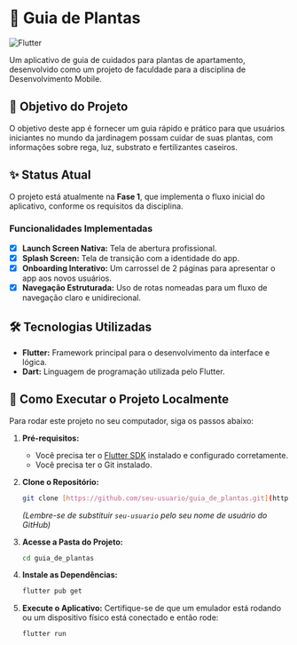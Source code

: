 # 🌿 Guia de Plantas

![Flutter](https://img.shields.io/badge/Flutter-02569B?style=for-the-badge&logo=flutter&logoColor=white)

Um aplicativo de guia de cuidados para plantas de apartamento, desenvolvido como um projeto de faculdade para a disciplina de Desenvolvimento Mobile.

## 🎯 Objetivo do Projeto

O objetivo deste app é fornecer um guia rápido e prático para que usuários iniciantes no mundo da jardinagem possam cuidar de suas plantas, com informações sobre rega, luz, substrato e fertilizantes caseiros.

## ✨ Status Atual

O projeto está atualmente na **Fase 1**, que implementa o fluxo inicial do aplicativo, conforme os requisitos da disciplina.

### Funcionalidades Implementadas
- [x] **Launch Screen Nativa:** Tela de abertura profissional.
- [x] **Splash Screen:** Tela de transição com a identidade do app.
- [x] **Onboarding Interativo:** Um carrossel de 2 páginas para apresentar o app aos novos usuários.
- [x] **Navegação Estruturada:** Uso de rotas nomeadas para um fluxo de navegação claro e unidirecional.

## 🛠️ Tecnologias Utilizadas

* **Flutter:** Framework principal para o desenvolvimento da interface e lógica.
* **Dart:** Linguagem de programação utilizada pelo Flutter.

## 🚀 Como Executar o Projeto Localmente

Para rodar este projeto no seu computador, siga os passos abaixo:

1.  **Pré-requisitos:**
    * Você precisa ter o [Flutter SDK](https://flutter.dev/docs/get-started/install) instalado e configurado corretamente.
    * Você precisa ter o Git instalado.

2.  **Clone o Repositório:**
    ```bash
    git clone [https://github.com/seu-usuario/guia_de_plantas.git](https://github.com/seu-usuario/guia_de_plantas.git)
    ```
    *(Lembre-se de substituir `seu-usuario` pelo seu nome de usuário do GitHub)*

3.  **Acesse a Pasta do Projeto:**
    ```bash
    cd guia_de_plantas
    ```

4.  **Instale as Dependências:**
    ```bash
    flutter pub get
    ```

5.  **Execute o Aplicativo:**
    Certifique-se de que um emulador está rodando ou um dispositivo físico está conectado e então rode:
    ```bash
    flutter run
    ```